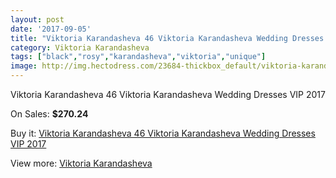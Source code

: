 ```yaml
---
layout: post
date: '2017-09-05'
title: "Viktoria Karandasheva 46 Viktoria Karandasheva Wedding Dresses VIP 2017"
category: Viktoria Karandasheva
tags: ["black","rosy","karandasheva","viktoria","unique"]
image: http://img.hectodress.com/23684-thickbox_default/viktoria-karandasheva-46-viktoria-karandasheva-wedding-dresses-vip-2013.jpg
---
```

Viktoria Karandasheva 46 Viktoria Karandasheva Wedding Dresses VIP 2017

On Sales: **$270.24**
<a href="https://www.hectodress.com/viktoria-karandasheva/10952-viktoria-karandasheva-46-viktoria-karandasheva-wedding-dresses-vip-2013.html"><amp-img layout="responsive" width="600" height="600" src="//img.hectodress.com/23684-thickbox_default/viktoria-karandasheva-46-viktoria-karandasheva-wedding-dresses-vip-2013.jpg" alt="Viktoria Karandasheva 46 Viktoria Karandasheva Wedding Dresses VIP 2017 0" /></a>
<a href="https://www.hectodress.com/viktoria-karandasheva/10952-viktoria-karandasheva-46-viktoria-karandasheva-wedding-dresses-vip-2013.html"><amp-img layout="responsive" width="600" height="600" src="//img.hectodress.com/23685-thickbox_default/viktoria-karandasheva-46-viktoria-karandasheva-wedding-dresses-vip-2013.jpg" alt="Viktoria Karandasheva 46 Viktoria Karandasheva Wedding Dresses VIP 2017 1" /></a>

Buy it: [Viktoria Karandasheva 46 Viktoria Karandasheva Wedding Dresses VIP 2017](https://www.hectodress.com/viktoria-karandasheva/10952-viktoria-karandasheva-46-viktoria-karandasheva-wedding-dresses-vip-2013.html "Viktoria Karandasheva 46 Viktoria Karandasheva Wedding Dresses VIP 2017")

View more: [Viktoria Karandasheva](https://www.hectodress.com/174-viktoria-karandasheva "Viktoria Karandasheva")